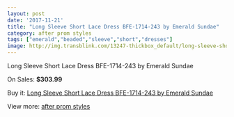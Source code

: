 ```yaml
---
layout: post
date: '2017-11-21'
title: "Long Sleeve Short Lace Dress BFE-1714-243 by Emerald Sundae"
category: after prom styles
tags: ["emerald","beaded","sleeve","short","dresses"]
image: http://img.transblink.com/13247-thickbox_default/long-sleeve-short-lace-dress-bfe-1714-243-by-emerald-sundae.jpg
---
```

Long Sleeve Short Lace Dress BFE-1714-243 by Emerald Sundae

On Sales: **$303.99**
<a href="https://www.transblink.com/en/after-prom-styles/4251-long-sleeve-short-lace-dress-bfe-1714-243-by-emerald-sundae.html"><amp-img layout="responsive" width="600" height="600" src="//img.transblink.com/13247-thickbox_default/long-sleeve-short-lace-dress-bfe-1714-243-by-emerald-sundae.jpg" alt="Long Sleeve Short Lace Dress BFE-1714-243 by Emerald Sundae 0" /></a>
<a href="https://www.transblink.com/en/after-prom-styles/4251-long-sleeve-short-lace-dress-bfe-1714-243-by-emerald-sundae.html"><amp-img layout="responsive" width="600" height="600" src="//img.transblink.com/13249-thickbox_default/long-sleeve-short-lace-dress-bfe-1714-243-by-emerald-sundae.jpg" alt="Long Sleeve Short Lace Dress BFE-1714-243 by Emerald Sundae 1" /></a>
<a href="https://www.transblink.com/en/after-prom-styles/4251-long-sleeve-short-lace-dress-bfe-1714-243-by-emerald-sundae.html"><amp-img layout="responsive" width="600" height="600" src="//img.transblink.com/13248-thickbox_default/long-sleeve-short-lace-dress-bfe-1714-243-by-emerald-sundae.jpg" alt="Long Sleeve Short Lace Dress BFE-1714-243 by Emerald Sundae 2" /></a>

Buy it: [Long Sleeve Short Lace Dress BFE-1714-243 by Emerald Sundae](https://www.transblink.com/en/after-prom-styles/4251-long-sleeve-short-lace-dress-bfe-1714-243-by-emerald-sundae.html "Long Sleeve Short Lace Dress BFE-1714-243 by Emerald Sundae")

View more: [after prom styles](https://www.transblink.com/en/55-after-prom-styles "after prom styles")
